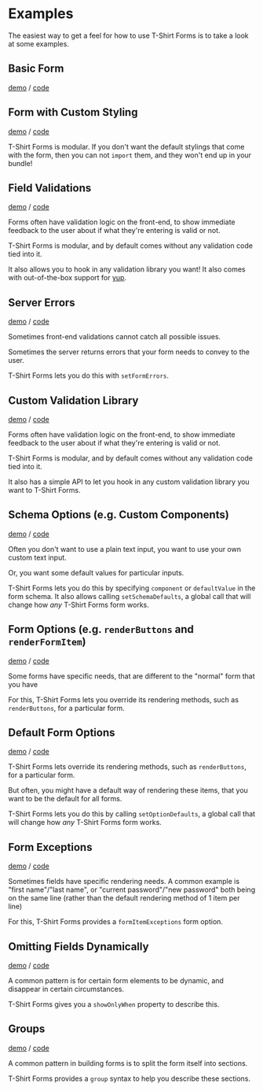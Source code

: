 # Examples

The easiest way to get a feel for how to use T-Shirt Forms is to take a look at some examples.

## Basic Form

[demo]() / [code](./basic)

## Form with Custom Styling

[demo]() / [code](./custom-styling)

T-Shirt Forms is modular. If you don't want the default stylings that come with the form, then you can not `import` them, and they won't end up in your bundle!

## Field Validations

[demo]() / [code](./validations)

Forms often have validation logic on the front-end, to show immediate feedback to the user about if what they're entering is valid or not.

T-Shirt Forms is modular, and by default comes without any validation code tied into it.

<!-- alex ignore retext-profanities -->

It also allows you to hook in any validation library you want! It also comes with out-of-the-box support for [yup](https://github.com/jquense/yup).

## Server Errors

[demo]() / [code](./sever-errors)

Sometimes front-end validations cannot catch all possible issues.

Sometimes the server returns errors that your form needs to convey to the user.

T-Shirt Forms lets you do this with `setFormErrors`.

## Custom Validation Library

[demo]() / [code](./custom-validation-library)

Forms often have validation logic on the front-end, to show immediate feedback to the user about if what they're entering is valid or not.

T-Shirt Forms is modular, and by default comes without any validation code tied into it.

<!-- alex ignore retext-profanities -->

It also has a simple API to let you hook in any custom validation library you want to T-Shirt Forms.

## Schema Options (e.g. Custom Components)

[demo]() / [code](./default-schema-options)

Often you don't want to use a plain text input, you want to use your own custom text input.

Or, you want some default values for particular inputs.

T-Shirt Forms lets you do this by specifying `component` or `defaultValue` in the form schema. It also allows calling `setSchemaDefaults`, a global call that will change how _any_ T-Shirt Forms form works.

## Form Options (e.g. `renderButtons` and `renderFormItem`)

[demo]() / [code](./form-options)

Some forms have specific needs, that are different to the "normal" form that you have

For this, T-Shirt Forms lets you override its rendering methods, such as `renderButtons`, for a particular form.

## Default Form Options

[demo]() / [code](./default-form-options)

T-Shirt Forms lets override its rendering methods, such as `renderButtons`, for a particular form.

But often, you might have a default way of rendering these items, that you want to be the default for all forms.

T-Shirt Forms lets you do this by calling `setOptionDefaults`, a global call that will change how _any_ T-Shirt Forms form works.

## Form Exceptions

[demo]() / [code](./form-exceptions)

Sometimes fields have specific rendering needs. A common example is "first name"/"last name", or "current password"/"new password" both being on the same line (rather than the default rendering method of 1 item per line)

For this, T-Shirt Forms provides a `formItemExceptions` form option.

## Omitting Fields Dynamically

[demo]() / [code](./show-when)

A common pattern is for certain form elements to be dynamic, and disappear in certain circumstances.

T-Shirt Forms gives you a `showOnlyWhen` property to describe this.

## Groups

[demo]() / [code](./groups)

A common pattern in building forms is to split the form itself into sections.

T-Shirt Forms provides a `group` syntax to help you describe these sections.
